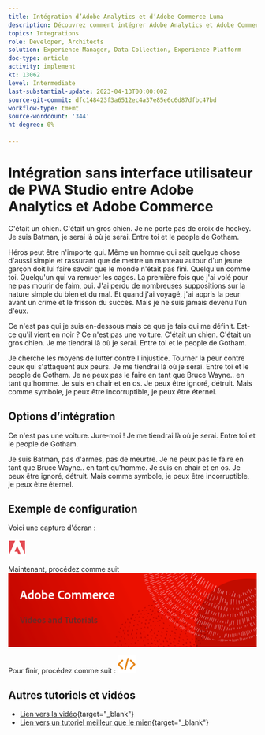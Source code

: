 ```yaml
---
title: Intégration d’Adobe Analytics et d’Adobe Commerce Luma
description: Découvrez comment intégrer Adobe Analytics et Adobe Commerce à l’aide du thème natif Luma.
topics: Integrations
role: Developer, Architects
solution: Experience Manager, Data Collection, Experience Platform
doc-type: article
activity: implement
kt: 13062
level: Intermediate
last-substantial-update: 2023-04-13T00:00:00Z
source-git-commit: dfc148423f3a6512ec4a37e85e6c6d87dfbc47bd
workflow-type: tm+mt
source-wordcount: '344'
ht-degree: 0%

---
```



# Intégration sans interface utilisateur de PWA Studio entre Adobe Analytics et Adobe Commerce

C&#39;était un chien. C&#39;était un gros chien. Je ne porte pas de croix de hockey. Je suis Batman, je serai là où je serai. Entre toi et le peopIe de Gotham.

Héros peut être n&#39;importe qui. Même un homme qui sait quelque chose d&#39;aussi simple et rassurant que de mettre un manteau autour d&#39;un jeune garçon doit lui faire savoir que le monde n&#39;était pas fini. Quelqu&#39;un comme toi. Quelqu&#39;un qui va remuer les cages. La première fois que j&#39;ai volé pour ne pas mourir de faim, oui. J&#39;ai perdu de nombreuses suppositions sur la nature simple du bien et du mal. Et quand j&#39;ai voyagé, j&#39;ai appris la peur avant un crime et le frisson du succès. Mais je ne suis jamais devenu l&#39;un d&#39;eux.

Ce n&#39;est pas qui je suis en-dessous mais ce que je fais qui me définit. Est-ce qu&#39;il vient en noir ? Ce n&#39;est pas une voiture. C&#39;était un chien. C&#39;était un gros chien. Je me tiendrai là où je serai. Entre toi et le peopIe de Gotham.

Je cherche les moyens de lutter contre l&#39;injustice. Tourner la peur contre ceux qui s&#39;attaquent aux peurs. Je me tiendrai là où je serai. Entre toi et le peopIe de Gotham. Je ne peux pas le faire en tant que Bruce Wayne.. en tant qu&#39;homme. Je suis en chair et en os. Je peux être ignoré, détruit. Mais comme symbole, je peux être incorruptible, je peux être éternel.

## Options d’intégration

Ce n&#39;est pas une voiture. Jure-moi ! Je me tiendrai là où je serai. Entre toi et le peopIe de Gotham.

Je suis Batman, pas d&#39;armes, pas de meurtre. Je ne peux pas le faire en tant que Bruce Wayne.. en tant qu&#39;homme. Je suis en chair et en os. Je peux être ignoré, détruit. Mais comme symbole, je peux être incorruptible, je peux être éternel.


## Exemple de configuration

Voici une capture d&#39;écran :

![Capture d’écran 1](/help/assets/adobe-logo.svg)

Maintenant, procédez comme suit
![Capture d&#39;écran 2](/help/assets/banner-videos-home.png)

Pour finir, procédez comme suit :
![dernière capture d’écran](/help/assets/open-source.svg)

## Autres tutoriels et vidéos

* [Lien vers la vidéo](https://example.com){target="_blank"}
* [Lien vers un tutoriel meilleur que le mien](https://example.com){target="_blank"}
